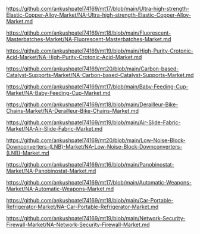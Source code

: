 <p><a href="https://github.com/ankushpatel74169/mt17/blob/main/Ultra-high-strength-Elastic-Copper-Alloy-Market/NA-Ultra-high-strength-Elastic-Copper-Alloy-Market.md">https://github.com/ankushpatel74169/mt17/blob/main/Ultra-high-strength-Elastic-Copper-Alloy-Market/NA-Ultra-high-strength-Elastic-Copper-Alloy-Market.md</a></p><p><a href="https://github.com/ankushpatel74169/mt18/blob/main/Fluorescent-Masterbatches-Market/NA-Fluorescent-Masterbatches-Market.md">https://github.com/ankushpatel74169/mt18/blob/main/Fluorescent-Masterbatches-Market/NA-Fluorescent-Masterbatches-Market.md</a></p><p><a href="https://github.com/ankushpatel74169/mt19/blob/main/High-Purity-Crotonic-Acid-Market/NA-High-Purity-Crotonic-Acid-Market.md">https://github.com/ankushpatel74169/mt19/blob/main/High-Purity-Crotonic-Acid-Market/NA-High-Purity-Crotonic-Acid-Market.md</a></p><p><a href="https://github.com/ankushpatel74169/mt20/blob/main/Carbon-based-Catalyst-Supports-Market/NA-Carbon-based-Catalyst-Supports-Market.md">https://github.com/ankushpatel74169/mt20/blob/main/Carbon-based-Catalyst-Supports-Market/NA-Carbon-based-Catalyst-Supports-Market.md</a></p><p><a href="https://github.com/ankushpatel74169/mt17/blob/main/Baby-Feeding-Cup-Market/NA-Baby-Feeding-Cup-Market.md">https://github.com/ankushpatel74169/mt17/blob/main/Baby-Feeding-Cup-Market/NA-Baby-Feeding-Cup-Market.md</a></p><p><a href="https://github.com/ankushpatel74169/mt18/blob/main/Derailleur-Bike-Chains-Market/NA-Derailleur-Bike-Chains-Market.md">https://github.com/ankushpatel74169/mt18/blob/main/Derailleur-Bike-Chains-Market/NA-Derailleur-Bike-Chains-Market.md</a></p><p><a href="https://github.com/ankushpatel74169/mt19/blob/main/Air-Slide-Fabric-Market/NA-Air-Slide-Fabric-Market.md">https://github.com/ankushpatel74169/mt19/blob/main/Air-Slide-Fabric-Market/NA-Air-Slide-Fabric-Market.md</a></p><p><a href="https://github.com/ankushpatel74169/mt20/blob/main/Low-Noise-Block-Downconverters-(LNB)-Market/NA-Low-Noise-Block-Downconverters-(LNB)-Market.md">https://github.com/ankushpatel74169/mt20/blob/main/Low-Noise-Block-Downconverters-(LNB)-Market/NA-Low-Noise-Block-Downconverters-(LNB)-Market.md</a></p><p><a href="https://github.com/ankushpatel74169/mt16/blob/main/Panobinostat-Market/NA-Panobinostat-Market.md">https://github.com/ankushpatel74169/mt16/blob/main/Panobinostat-Market/NA-Panobinostat-Market.md</a></p><p><a href="https://github.com/ankushpatel74169/mt17/blob/main/Automatic-Weapons-Market/NA-Automatic-Weapons-Market.md">https://github.com/ankushpatel74169/mt17/blob/main/Automatic-Weapons-Market/NA-Automatic-Weapons-Market.md</a></p><p><a href="https://github.com/ankushpatel74169/mt18/blob/main/Car-Portable-Refrigerator-Market/NA-Car-Portable-Refrigerator-Market.md">https://github.com/ankushpatel74169/mt18/blob/main/Car-Portable-Refrigerator-Market/NA-Car-Portable-Refrigerator-Market.md</a></p><p><a href="https://github.com/ankushpatel74169/mt19/blob/main/Network-Security-Firewall-Market/NA-Network-Security-Firewall-Market.md">https://github.com/ankushpatel74169/mt19/blob/main/Network-Security-Firewall-Market/NA-Network-Security-Firewall-Market.md</a></p>
